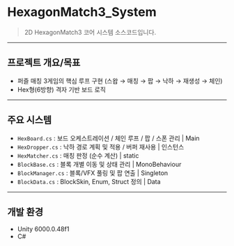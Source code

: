 # HexagonMatch3_System
> 2D HexagonMatch3 코어 시스템 소스코드입니다.
--------------------------------------------------

## 프로젝트 개요/목표
- 퍼즐 매칭 3게임의 핵심 루프 구현 (스왑 → 매칭 → 팝 → 낙하 → 재생성 → 체인)
- Hex형(6방향) 격자 기반 보드 로직
--------------------------------------------------

## 주요 시스템
- `HexBoard.cs`     : 보드 오케스트레이션 / 체인 루프 / 팝 / 스폰 관리 | Main
- `HexDropper.cs`   : 낙하 경로 계획 및 적용 / 버퍼 재사용 | 인스턴스
- `HexMatcher.cs`   : 매칭 판정 (순수 계산) | static
- `BlockBase.cs`    : 블록 개별 이동 및 상태 관리 | MonoBehaviour
- `BlockManager.cs` : 블록/VFX 풀링 및 팝 연출 | Singleton
- `BlockData.cs`    : BlockSkin, Enum, Struct 정의 | Data
--------------------------------------------------

## 개발 환경
- Unity 6000.0.48f1
- C#
